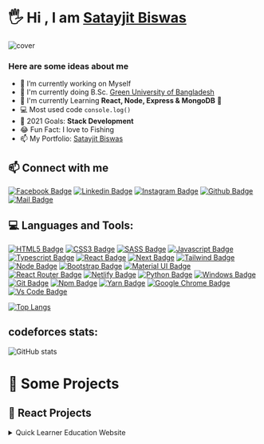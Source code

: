 # 🖐 Hi , I am [Satayjit Biswas](https://coderchef.net/templatemonster/coderchef/)


![cover](https://i.ibb.co/2hd2mhL/Happy-Holidays.png)
### Here are some ideas about me

- 🔭 I’m currently working on Myself
- 🏫 I'm currently doing B.Sc. [Green University of Bangladesh](https://green.edu.bd/)
- 🌱 I'm currently Learning **React, Node, Express & MongoDB** 🤣
- 💻 Most used code `console.log()`
- 🎯 2021 Goals: **Stack Development**
- 😂 Fun Fact: I love to Fishing
- 📫 My Portfolio: [Satayjit Biswas](https://coderchef.net/templatemonster/coderchef/)




## 📫 Connect with me



[![Facebook Badge](https://img.shields.io/badge/Facebook-1877F2?style=for-the-badge&logo=facebook&logoColor=white)](https://www.facebook.com/satayjit.biswas.1/)
[![Linkedin Badge](https://img.shields.io/badge/LinkedIn-0077B5?style=for-the-badge&logo=linkedin&logoColor=white)](https://www.linkedin.com/in/satayjit-biswas-240407185/)
[![Instagram Badge](https://img.shields.io/badge/Instagram-E4405F?style=for-the-badge&logo=instagram&logoColor=white)](https://www.instagram.com/satayjitbiswastitu/)
[![Github Badge](https://img.shields.io/badge/GitHub-100000?style=for-the-badge&logo=github&logoColor=white)](https://github.com/Satayjit-Biswas)
[![Mail Badge](https://img.shields.io/badge/Gmail-D14836?style=for-the-badge&logo=gmail&logoColor=white)](mailto:satayjitbiswas1@gmail.com)


## 💻 Languages and Tools:
[![HTML5 Badge](https://img.shields.io/badge/HTML5-E34F26?style=for-the-badge&logo=html5&logoColor=white)](#)
[![CSS3 Badge](https://img.shields.io/badge/CSS3-1572B6?style=for-the-badge&logo=css3&logoColor=white)](#)
[![SASS Badge](https://img.shields.io/badge/Sass-CC6699?style=for-the-badge&logo=sass&logoColor=white)](#)
[![Javascript Badge](https://img.shields.io/badge/JavaScript-F7DF1E?style=for-the-badge&logo=javascript&logoColor=black)](#)
[![Typescript Badge](https://img.shields.io/badge/typeScript-0078D6?style=for-the-badge&logo=typeScript&logoColor=white)](#)
[![React Badge](https://img.shields.io/badge/React-20232A?style=for-the-badge&logo=react&logoColor=61DAFB)](#)
[![Next Badge](https://img.shields.io/badge/NextJS-000?style=for-the-badge&logo=nextjs&logoColor=61DAFB)](#)
[![Tailwind Badge](https://img.shields.io/badge/Tailwind_CSS-38B2AC?style=for-the-badge&logo=tailwind-css&logoColor=white)](#)
[![Node Badge](https://img.shields.io/badge/Node.js-43853D?style=for-the-badge&logo=node.js&logoColor=white)](#)
[![Bootstrap Badge](https://img.shields.io/badge/Bootstrap-563D7C?style=for-the-badge&logo=bootstrap&logoColor=white)](#)
[![Material UI Badge](https://img.shields.io/badge/Material--UI-0081CB?style=for-the-badge&logo=material-ui&logoColor=white)](#)
[![React Router Badge](https://img.shields.io/badge/React_Router-CA4245?style=for-the-badge&logo=react-router&logoColor=white)](#)
[![Netlify Badge](https://img.shields.io/badge/Netlify-00C7B7?style=for-the-badge&logo=netlify&logoColor=white)](#)
[![Python Badge](https://img.shields.io/badge/Python-14354C?style=for-the-badge&logo=python&logoColor=white)](#)
[![Windows Badge](https://img.shields.io/badge/Windows-0078D6?style=for-the-badge&logo=windows&logoColor=white)](#)
[![Git Badge](https://img.shields.io/badge/git-f34f29?style=for-the-badge&logo=git&logoColor=white)](#)
[![Npm Badge](https://img.shields.io/badge/npm-d7141a?style=for-the-badge&logo=npm&logoColor=white)](#)
[![Yarn Badge](https://img.shields.io/badge/yarn-0078D6?style=for-the-badge&logo=yarn&logoColor=white)](#)
[![Google Chrome Badge](https://img.shields.io/badge/google_chrome-556532?style=for-the-badge&logo=googlechrome&logoColor=white)](#)
[![Vs Code Badge](https://img.shields.io/badge/Visual_Studio_Code-0078D6?style=for-the-badge&logo=visualstudiocode&logoColor=white)](#)

[![Top Langs](https://github-readme-stats.vercel.app/api/top-langs/?username=Satayjit-Biswas&layout=compact)](https://github.com/Satayjit-Biswas/github-readme-stats)

## codeforces stats:

![GitHub stats](https://github-readme-stats.vercel.app/api?username=Satayjit-Biswas&show_icons=true&theme=dark)


# 🚀 Some Projects

## 📢 React Projects

<details>
<summary>Quick Learner Education Website</summary>

1. Live Demo: https://thirsty-saha-83cc35.netlify.app/
2. Github Code: https://github.com/Satayjit-Biswas/quick-lerner.git
3. Technology : React JS, Bootstrap CSS
![ss](https://i.ibb.co/jgsbxhY/screencapture-thirsty-saha-83cc35-netlify-app-2021-11-17-00-21-10.png)
</details>


